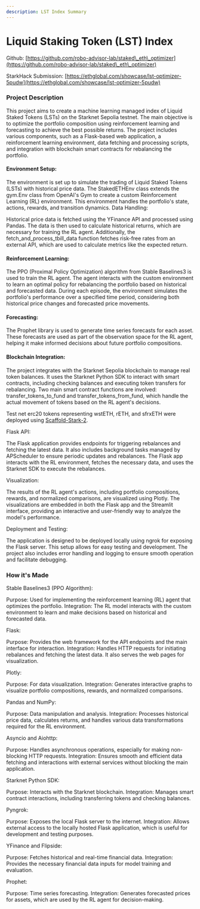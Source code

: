 ```yaml
---
description: LST Index Summary
---
```


# Liquid Staking Token (LST) Index

Github: [https://github.com/robo-advisor-lab/staked\_eth\_optimizer](https://github.com/robo-advisor-lab/staked\_eth\_optimizer)

StarkHack Submission: [https://ethglobal.com/showcase/lst-optimizer-5pudw](https://ethglobal.com/showcase/lst-optimizer-5pudw)

### Project Description

This project aims to create a machine learning managed index of Liquid Staked Tokens (LSTs) on the Starknet Sepolia testnet. The main objective is to optimize the portfolio composition using reinforcement learning and forecasting to achieve the best possible returns. The project includes various components, such as a Flask-based web application, a reinforcement learning environment, data fetching and processing scripts, and integration with blockchain smart contracts for rebalancing the portfolio.

#### Environment Setup:

The environment is set up to simulate the trading of Liquid Staked Tokens (LSTs) with historical price data. The StakedETHEnv class extends the gym.Env class from OpenAI's Gym to create a custom Reinforcement Learning (RL) environment. This environment handles the portfolio's state, actions, rewards, and transition dynamics. Data Handling:

Historical price data is fetched using the YFinance API and processed using Pandas. The data is then used to calculate historical returns, which are necessary for training the RL agent. Additionally, the fetch\_and\_process\_tbill\_data function fetches risk-free rates from an external API, which are used to calculate metrics like the expected return.&#x20;

#### Reinforcement Learning:

The PPO (Proximal Policy Optimization) algorithm from Stable Baselines3 is used to train the RL agent. The agent interacts with the custom environment to learn an optimal policy for rebalancing the portfolio based on historical and forecasted data. During each episode, the environment simulates the portfolio's performance over a specified time period, considering both historical price changes and forecasted price movements.&#x20;

#### Forecasting:

The Prophet library is used to generate time series forecasts for each asset. These forecasts are used as part of the observation space for the RL agent, helping it make informed decisions about future portfolio compositions.&#x20;

#### Blockchain Integration:

The project integrates with the Starknet Sepolia blockchain to manage real token balances. It uses the Starknet Python SDK to interact with smart contracts, including checking balances and executing token transfers for rebalancing. Two main smart contract functions are involved: transfer\_tokens\_to\_fund and transfer\_tokens\_from\_fund, which handle the actual movement of tokens based on the RL agent's decisions.&#x20;

Test net erc20 tokens representing wstETH, rETH, and sfrxETH were deployed using [Scaffold-Stark-2](https://github.com/Quantum3-Labs/scaffold-stark-2).&#x20;

Flask API:

The Flask application provides endpoints for triggering rebalances and fetching the latest data. It also includes background tasks managed by APScheduler to ensure periodic updates and rebalances. The Flask app interacts with the RL environment, fetches the necessary data, and uses the Starknet SDK to execute the rebalances.&#x20;

Visualization:

The results of the RL agent's actions, including portfolio compositions, rewards, and normalized comparisons, are visualized using Plotly. The visualizations are embedded in both the Flask app and the Streamlit interface, providing an interactive and user-friendly way to analyze the model's performance.&#x20;

Deployment and Testing:

The application is designed to be deployed locally using ngrok for exposing the Flask server. This setup allows for easy testing and development. The project also includes error handling and logging to ensure smooth operation and facilitate debugging.

### How it's Made

Stable Baselines3 (PPO Algorithm):

Purpose: Used for implementing the reinforcement learning (RL) agent that optimizes the portfolio. Integration: The RL model interacts with the custom environment to learn and make decisions based on historical and forecasted data.&#x20;

Flask:

Purpose: Provides the web framework for the API endpoints and the main interface for interaction. Integration: Handles HTTP requests for initiating rebalances and fetching the latest data. It also serves the web pages for visualization.&#x20;

Plotly:

Purpose: For data visualization. Integration: Generates interactive graphs to visualize portfolio compositions, rewards, and normalized comparisons.&#x20;

Pandas and NumPy:

Purpose: Data manipulation and analysis. Integration: Processes historical price data, calculates returns, and handles various data transformations required for the RL environment.&#x20;

Asyncio and Aiohttp:

Purpose: Handles asynchronous operations, especially for making non-blocking HTTP requests. Integration: Ensures smooth and efficient data fetching and interactions with external services without blocking the main application.&#x20;

Starknet Python SDK:

Purpose: Interacts with the Starknet blockchain. Integration: Manages smart contract interactions, including transferring tokens and checking balances.&#x20;

Pyngrok:

Purpose: Exposes the local Flask server to the internet. Integration: Allows external access to the locally hosted Flask application, which is useful for development and testing purposes.&#x20;

YFinance and Flipside:

Purpose: Fetches historical and real-time financial data. Integration: Provides the necessary financial data inputs for model training and evaluation.&#x20;

Prophet:

Purpose: Time series forecasting. Integration: Generates forecasted prices for assets, which are used by the RL agent for decision-making.&#x20;





###
